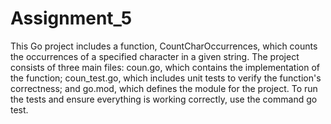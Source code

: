 # Assignment_5
This Go project includes a function, CountCharOccurrences, which counts the occurrences of a specified character in a given string. The project consists of three main files: coun.go, which contains the implementation of the function; coun_test.go, which includes unit tests to verify the function's correctness; and go.mod, which defines the module for the project. To run the tests and ensure everything is working correctly, use the command go test.
